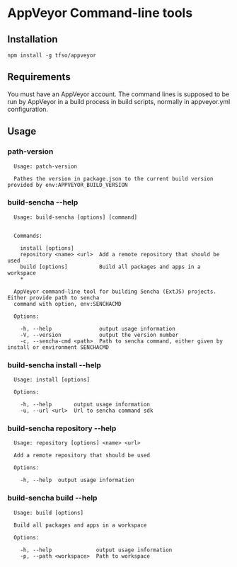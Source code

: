 ﻿# AppVeyor Command-line tools

## Installation

    npm install -g tfso/appveyor
    
## Requirements

You must have an AppVeyor account. The command lines is supposed to be run by AppVeyor in a build process in build scripts, normally in appveyor.yml configuration.

## Usage

### path-version
```
  Usage: patch-version
  
  Pathes the version in package.json to the current build version provided by env:APPVEYOR_BUILD_VERSION
```

### build-sencha --help
```
  Usage: build-sencha [options] [command]


  Commands:

    install [options]
    repository <name> <url>  Add a remote repository that should be used
    build [options]          Build all packages and apps in a workspace
    *

  AppVeyor command-line tool for building Sencha (ExtJS) projects. Either provide path to sencha 
  command with option, env:SENCHACMD

  Options:

    -h, --help               output usage information
    -V, --version            output the version number
    -c, --sencha-cmd <path>  Path to sencha command, either given by install or environment SENCHACMD
```

### build-sencha install --help
```
  Usage: install [options]

  Options:

    -h, --help       output usage information
    -u, --url <url>  Url to sencha command sdk
```

### build-sencha repository --help
```
  Usage: repository [options] <name> <url>

  Add a remote repository that should be used

  Options:

    -h, --help  output usage information
```

### build-sencha build --help
```
  Usage: build [options]

  Build all packages and apps in a workspace

  Options:

    -h, --help              output usage information
    -p, --path <workspace>  Path to workspace
```
